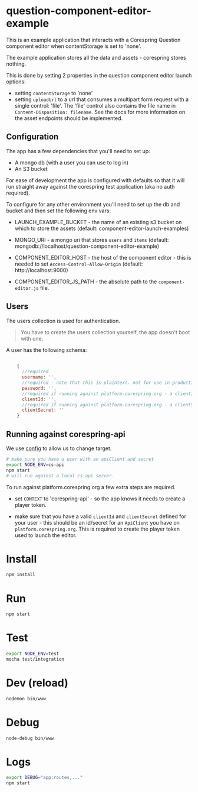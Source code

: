 # question-component-editor-example

This is an example application that interacts with a Corespring Question component editor when contentStorage is set to 'none'. 

The example application stores all the data and assets - corespring stores nothing.

This is done by setting 2 properties in the question component editor launch options: 

* setting `contentStorage` to 'none'
* setting `uploadUrl` to a url that consumes a multipart form request with a single control: 'file'. The 'file' control also contains the file name in `Content-Disposition: filename`. See the docs for more information on the asset endpoints should be implemented.

## Configuration

The app has a few dependencies that you'll need to set up: 

* A mongo db (with a user you can use to log in)
* An S3 bucket

For ease of development the app is configured with defaults so that it will run straight away against the corespring test application (aka no auth required).

To configure for any other environment you'll need to set up the db and bucket and then set the following env vars: 

* LAUNCH_EXAMPLE_BUCKET - the name of an existing s3 bucket on which to store the assets (default: component-editor-launch-examples)

* MONGO_URI - a mongo uri that stores `users` and `items` (default: mongodb://localhost/question-component-editor-example)

* COMPONENT_EDITOR_HOST - the host of the component editor - this is needed to set `Access-Control-Allow-Origin` (default: http://localhost:9000)

* COMPONENT_EDITOR_JS_PATH - the absolute path to the `component-editor.js` file.

## Users

The users collection is used for authentication.

> You have to create the users collection yourself, the app doesn't boot with one.
 
A user has the following schema: 

```js
    
    { 
      //required
      username: '', 
      //required - note that this is plaintext. not for use in production.
      password: '', 
      //required if running against platform.corespring.org - a clientId for an ApiClient
      clientId: '', 
      //required if running against platform.corespring.org - a clientSecret for an ApiClient
      clientSecret: ''
    }
```


## Running against corespring-api

We use [config](https://npmjs.org/package/config) to allow us to change target.

```bash
# make sure you have a user with an apiClient and secret
export NODE_ENV=cs-api
npm start
# will run against a local cs-api server.
```

To run against platform.corespring.org a few extra steps are required.

* set `CONTEXT` to 'corespring-api' - so the app knows it needs to create a player token.

* make sure that you have a valid `clientId` and `clientSecret` defined for your user - this should be an id/secret for an `ApiClient` you have on `platform.corespring.org`. This is required to create the player token used to launch the editor.



# Install

```bash
npm install
```

# Run

```bash
npm start
```

# Test

```bash
export NODE_ENV=test
mocha test/integration
```

# Dev (reload)

```bash
nodemon bin/www
```

# Debug

```bash
node-debug bin/www
```

# Logs 

```bash
export DEBUG="app:routes,..."
npm start
```
